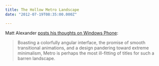 ```yaml
---
title: The Hollow Metro Landscape
date: "2012-07-19T08:35:00.000Z"

---
```


Matt Alexander [posts his thoughts on Windows Phone](http://one37.net/blog/2012/7/18/the-hollow-metro-landscape.html):

> Boasting a colorfully angular interface, the promise of smooth transitional animations, and a design pandering toward extreme minimalism, Metro is perhaps the most ill-fitting of titles for such a barren landscape.